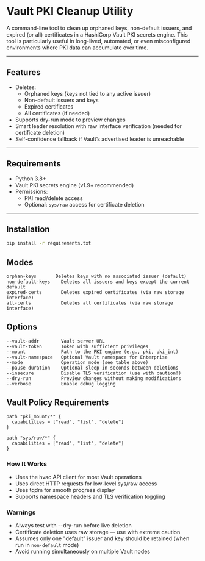 # Vault PKI Cleanup Utility

A command-line tool to clean up orphaned keys, non-default issuers, and expired (or all) certificates in a HashiCorp Vault PKI secrets engine. This tool is particularly useful in long-lived, automated, or even misconfigured environments where PKI data can accumulate over time.

---

## Features

- Deletes:
  - Orphaned keys (keys not tied to any active issuer)
  - Non-default issuers and keys
  - Expired certificates
  - All certificates (if needed)
- Supports dry-run mode to preview changes
- Smart leader resolution with raw interface verification (needed for certificate deletion)
- Self-confidence fallback if Vault’s advertised leader is unreachable

---

## Requirements

- Python 3.8+
- Vault PKI secrets engine (v1.9+ recommended)
- Permissions:
  - PKI read/delete access
  - Optional: `sys/raw` access for certificate deletion

---

## Installation

```bash
pip install -r requirements.txt
```

## Modes

```
orphan-keys	      Deletes keys with no associated issuer (default)
non-default-keys	Deletes all issuers and keys except the current default
expired-certs	    Deletes expired certificates (via raw storage interface)
all-certs	        Deletes all certificates (via raw storage interface)
```

## Options

```
--vault-addr	    Vault server URL
--vault-token	    Token with sufficient privileges
--mount	            Path to the PKI engine (e.g., pki, pki_int)
--vault-namespace	Optional Vault namespace for Enterprise
--mode	            Operation mode (see table above)
--pause-duration	Optional sleep in seconds between deletions
--insecure	        Disable TLS verification (use with caution!)
--dry-run	        Preview changes without making modifications
--verbose	        Enable debug logging
```

## Vault Policy Requirements

```
path "pki_mount/*" {
  capabilities = ["read", "list", "delete"]
}
```

```
path "sys/raw/*" {
  capabilities = ["read", "list", "delete"]
}
```

### How It Works

- Uses the hvac API client for most Vault operations
- Uses direct HTTP requests for low-level sys/raw access
- Uses tqdm for smooth progress display
- Supports namespace headers and TLS verification toggling

### Warnings

- Always test with --dry-run before live deletion
- Certificate deletion uses raw storage — use with extreme caution
- Assumes only one "default" issuer and key should be retained (when run in `non-default` mode)
- Avoid running simultaneously on multiple Vault nodes